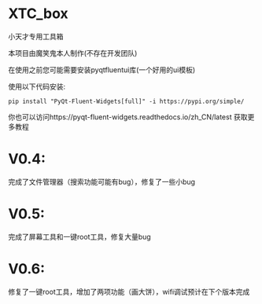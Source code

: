 # XTC_box
小天才专用工具箱

本项目由魔笑鬼本人制作(不存在开发团队)

在使用之前您可能需要安装pyqtfluentui库(一个好用的ui模板)

使用以下代码安装:
```shell
pip install "PyQt-Fluent-Widgets[full]" -i https://pypi.org/simple/
```

你也可以访问https://pyqt-fluent-widgets.readthedocs.io/zh_CN/latest 获取更多教程

# V0.4:
完成了文件管理器（搜索功能可能有bug），修复了一些小bug

# V0.5:
完成了屏幕工具和一键root工具，修复大量bug

# V0.6:
修复了一键root工具，增加了两项功能（画大饼），wifi调试预计在下个版本完成

